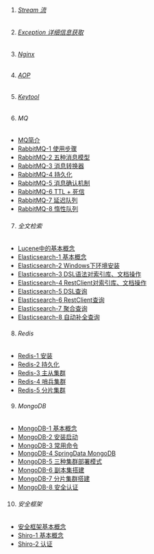 1. ###### [Stream 流][stream]    
2. ###### [Exception 详细信息获取][exception]    
3. ###### [Nginx][nginx]
4. ###### [AOP][aop]
5. ###### [Keytool][keytool]

6. ###### MQ
-  [MQ简介][mq]
-  [RabbitMQ-1 使用步骤][rabbitmq1]
-  [RabbitMQ-2 五种消息模型][rabbitmq2]
-  [RabbitMQ-3 消息转换器][rabbitmq3]
-  [RabbitMQ-4 持久化][rabbitmq4]
-  [RabbitMQ-5 消息确认机制][rabbitmq5]
-  [RabbitMQ-6 TTL + 死信][rabbitmq6]
-  [RabbitMQ-7 延迟队列][rabbitmq7]
-  [RabbitMQ-8 惰性队列][rabbitmq8]

 
7. ###### 全文检索
-  [Lucene中的基本概念][lucene]
-  [Elasticsearch-1 基本概念][es1]
-  [Elasticsearch-2 Windows下环境安装][es2]
-  [Elasticsearch-3 DSL语法对索引库、文档操作][es3]
-  [Elasticsearch-4 RestClient对索引库、文档操作][es4]
-  [Elasticsearch-5 DSL查询][es5]
-  [Elasticsearch-6 RestClient查询][es6]
-  [Elasticsearch-7 聚合查询][es7]
-  [Elasticsearch-8 自动补全查询][es8]


8. ###### Redis
-  [Redis-1 安装][redis1]
-  [Redis-2 持久化][redis2]
-  [Redis-3 主从集群][redis3]
-  [Redis-4 哨兵集群][redis4]
-  [Redis-5 分片集群][redis5]

9. ###### MongoDB
-  [MongoDB-1 基本概念][mongodb1]
-  [MongoDB-2 安装启动][mongodb2]
-  [MongoDB-3 常用命令][mongodb3]
-  [MongoDB-4 SpringData MongoDB][mongodb4]
-  [MongoDB-5 三种集群部署模式][mongodb5]
-  [MongoDB-6 副本集搭建][mongodb6]
-  [MongoDB-7 分片集群搭建][mongodb7]
-  [MongoDB-8 安全认证][mongodb8]

10. ###### 安全框架
-  [安全框架基本概念][mongodb1]
-  [Shiro-1 基本概念][shiro1]
-  [Shiro-2 认证][shiro2]



[shiro2]: https://fgq233.github.io/md/security/shiro2
[shiro1]: https://fgq233.github.io/md/security/shiro
[security]: https://fgq233.github.io/md/security/security
[mongodb8]: https://fgq233.github.io/md/nosql/mongodb8
[mongodb7]: https://fgq233.github.io/md/nosql/mongodb7
[mongodb6]: https://fgq233.github.io/md/nosql/mongodb6
[mongodb5]: https://fgq233.github.io/md/nosql/mongodb5
[mongodb4]: https://fgq233.github.io/md/nosql/mongodb4
[mongodb3]: https://fgq233.github.io/md/nosql/mongodb3
[mongodb1]: https://fgq233.github.io/md/nosql/mongodb1
[mongodb2]: https://fgq233.github.io/md/nosql/mongodb2
[keytool]: https://fgq233.github.io/md/java/keytool
[aop]: https://fgq233.github.io/md/java/aop
[nginx]: https://fgq233.github.io/md/java/nginx
[redis1]: https://fgq233.github.io/md/nosql/redis1
[redis2]: https://fgq233.github.io/md/nosql/redis2
[redis3]: https://fgq233.github.io/md/nosql/redis3
[redis4]: https://fgq233.github.io/md/nosql/redis4
[redis5]: https://fgq233.github.io/md/nosql/redis5
[stream]: https://fgq233.github.io/md/java/stream
[exception]: https://fgq233.github.io/md/java/exception
[mq]: https://fgq233.github.io/md/java/mq
[rabbitmq1]: https://fgq233.github.io/md/java/rabbitmq1
[rabbitmq2]: https://fgq233.github.io/md/java/rabbitmq2
[rabbitmq3]: https://fgq233.github.io/md/java/rabbitmq3
[rabbitmq4]: https://fgq233.github.io/md/java/rabbitmq4
[rabbitmq5]: https://fgq233.github.io/md/java/rabbitmq5
[rabbitmq6]: https://fgq233.github.io/md/java/rabbitmq6
[rabbitmq7]: https://fgq233.github.io/md/java/rabbitmq7
[rabbitmq8]: https://fgq233.github.io/md/java/rabbitmq8
[lucene]: https://fgq233.github.io/md/java/lucene
[es1]: https://fgq233.github.io/md/java/es1
[es2]: https://fgq233.github.io/md/java/es2
[es3]: https://fgq233.github.io/md/java/es3
[es4]: https://fgq233.github.io/md/java/es4
[es5]: https://fgq233.github.io/md/java/es5
[es6]: https://fgq233.github.io/md/java/es6
[es7]: https://fgq233.github.io/md/java/es7
[es8]: https://fgq233.github.io/md/java/es8
